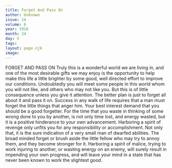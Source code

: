 ```yaml
---
title: Forget And Pass On
author: Unknown
issue: 14
volume: 6
year: 1916
month: 24
day: V
tags:
layout: page.njk
image:
---
```

FORGET AND PASS ON      Truly this is a wonderful world we are living in, and one of the most desirable gifts we may enjoy is the opportunity to help make this life a little brighter by some good, well directed effort to improve our conditions.      Undoubtedly you will meet some people in this world whom you will not like, and others who may not like you. But this is of little consequence unless you give it attention. The better plan is just to forget all about it and pass it on.      Success in any walk of life requires that a man must forget the little things that anger him. Your best interest demand that you should be a good forgetter. For the time that you waste in thinking of some wrong done to you by another, is not only time lost, and energy wasted, but it is a positive hinderance to your own advancement. Harboring a spirit of revenge only unfits you for any responsibility or accomplishment.       Not only that, it is the sure indication of a very small man of dwarfed abilities. The broad minded forget or brush aside the little fellow who may try to annoy them, and they become stronger for it.       Harboring a spirit of malice, trying to work injuring to another, or wasting energy on an enemy, will surely result in impending your own progress, and will leave your mind in a state that has never been known to work the slightest good.    


